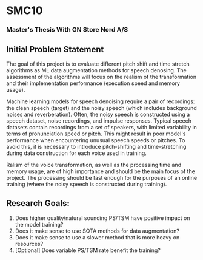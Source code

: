 # SMC10

### Master's Thesis With GN Store Nord A/S

## Initial Problem Statement

The goal of this project is to evaluate different pitch shift and time stretch algorithms as ML data augmentation methods for speech denosing. The assessment of the algorithms will focus on the realism of the transformation and their implementation performance (execution speed and memory usage).

Machine learning models for speech denoising require a pair of recordings: the clean speech (target) and the noisy speech (which includes background noises and reverberation). Often, the noisy speech is constructed using a speech dataset, noise recordings, and impulse responses. Typical speech datasets contain recordings from a set of speakers, with limited variability in terms of pronunciation speed or pitch. This might result in poor model's performance when encountering unusual speech speeds or pitches. To avoid this, it is necessary to introduce pitch-shifting and time-stretching during data construction for each voice used in training.

Ralism of the voice transformation, as well as the processing time and memory usage, are of high importance and should be the main focus of the project. The processing should be fast enough for the purposes of an online training (where the noisy speech is constructed during training).

## Research Goals:

1. Does higher quality/natural sounding PS/TSM have positive impact on the model training?
2. Does it make sense to use SOTA methods for data augmentation?
3. Does it make sense to use a slower method that is more heavy on resources?
4. [Optional] Does variable PS/TSM rate benefit the training?
